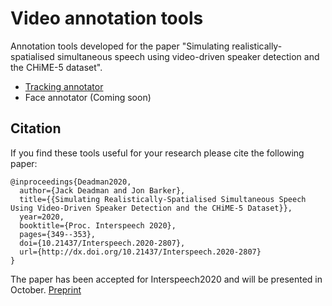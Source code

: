 # Video annotation tools
Annotation tools developed for the paper "Simulating realistically-spatialised simultaneous speech using video-driven speaker detection and the CHiME-5 dataset".

- [Tracking annotator](https://github.com/jackdeadman/tracking-annotator)
- Face annotator (Coming soon)

## Citation
If you find these tools useful for your research please cite the following paper:
```
@inproceedings{Deadman2020,
  author={Jack Deadman and Jon Barker},
  title={{Simulating Realistically-Spatialised Simultaneous Speech Using Video-Driven Speaker Detection and the CHiME-5 Dataset}},
  year=2020,
  booktitle={Proc. Interspeech 2020},
  pages={349--353},
  doi={10.21437/Interspeech.2020-2807},
  url={http://dx.doi.org/10.21437/Interspeech.2020-2807}
}
```

The paper has been accepted for Interspeech2020 and will be presented in October. [Preprint](https://drive.google.com/file/d/13UFVDuFSXBJxAwwGYUGr5WdWspUy_RVf/view?usp=sharing)
